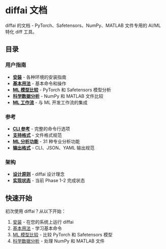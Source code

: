 # diffai 文档

diffai 的文档 - PyTorch、Safetensors、NumPy、MATLAB 文件专用的 AI/ML 特化 diff 工具。

## 目录

### 用户指南
- [**安装**](user-guide/installation.md) - 各种环境的安装指南
- [**基本用法**](user-guide/basic-usage.md) - 基本命令和操作
- [**ML 模型比较**](user-guide/ml-model-comparison.md) - PyTorch 和 Safetensors 模型分析
- [**科学数据分析**](user-guide/scientific-data.md) - NumPy 和 MATLAB 文件比较
- [**ML 工作流**](user-guide/ml-workflows.md) - 与 ML 开发工作流的集成

### 参考
- [**CLI 参考**](reference/cli-reference.md) - 完整的命令行选项
- [**支持格式**](reference/formats.md) - 文件格式规范
- [**ML 分析功能**](reference/ml-analysis.md) - 31 种专业分析功能
- [**输出格式**](reference/output-formats.md) - CLI、JSON、YAML 输出规范

### 架构
- [**设计原则**](architecture/design-principles.md) - diffai 设计理念
- [**实现状态**](architecture/implementation.md) - 当前 Phase 1-2 完成状态

## 快速开始

初次使用 diffai？从以下开始：

1. [安装](user-guide/installation.md) - 在您的系统上运行 diffai
2. [基本用法](user-guide/basic-usage.md) - 学习基本命令
3. [ML 模型比较](user-guide/ml-model-comparison.md) - 比较 PyTorch 和 Safetensors 模型
4. [科学数据分析](user-guide/scientific-data.md) - 处理 NumPy 和 MATLAB 文件

